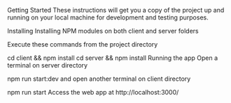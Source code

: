 Getting Started
These instructions will get you a copy of the project up and running on your local machine for development and testing purposes.


Installing
Installing NPM modules on both client and server folders

Execute these commands from the project directory

cd client && npm install
cd server && npm install
Running the app
Open a terminal on server directory

npm run start:dev
and open another terminal on client directory

npm run start
Access the web app at http://localhost:3000/
